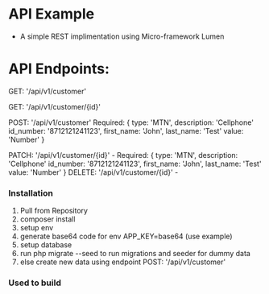 # API Example 

- A simple REST implimentation using Micro-framework Lumen

# API Endpoints: 


GET: '/api/v1/customer'

GET: '/api/v1/customer/{id}' 

POST: '/api/v1/customer' 
    Required: 
    {
        type: 'MTN', 
        description: 'Cellphone'
        id_number: '8712121241123',
        first_name: 'John',
        last_name: 'Test'
        value: 'Number'
    }
    
PATCH: '/api/v1/customer/{id}' -
    Required: 
    {
        type: 'MTN', 
        description: 'Cellphone'
        id_number: '8712121241123',
        first_name: 'John',
        last_name: 'Test'
        value: 'Number'
    }
DELETE: '/api/v1/customer/{id}' -

### Installation

1.  Pull from Repository
2.  composer install
3.  setup env
4.  generate base64 code for env APP_KEY=base64 (use example)
5.  setup database
6.  run php migrate --seed to run migrations and seeder for dummy data
7.  else create new data using endpoint POST: '/api/v1/customer'

### Used to build

   [Lumen]: <https://lumen.laravel.com/>

